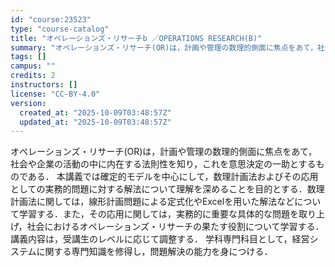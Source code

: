 ```yaml
---
id: "course:23523"
type: "course-catalog"
title: "オペレーションズ・リサーチb ／OPERATIONS RESEARCH(B)"
summary: "オペレーションズ・リサーチ(OR)は，計画や管理の数理的側面に焦点をあて，社会や企業の活動の中に内在する法則性を知り，これを意思決定の一助とするものである． 本講義では確定的モデルを中心にして，数理計画法およびその応用としての実務的問題に対…"
tags: []
campus: ""
credits: 2
instructors: []
license: "CC-BY-4.0"
version:
  created_at: "2025-10-09T03:48:57Z"
  updated_at: "2025-10-09T03:48:57Z"
---
```

オペレーションズ・リサーチ(OR)は，計画や管理の数理的側面に焦点をあて，社会や企業の活動の中に内在する法則性を知り，これを意思決定の一助とするものである． 本講義では確定的モデルを中心にして，数理計画法およびその応用としての実務的問題に対する解法について理解を深めることを目的とする．数理計画法に関しては，線形計画問題による定式化やExcelを用いた解法などについて学習する．また，その応用に関しては，実務的に重要な具体的な問題を取り上げ，社会におけるオペレーションズ・リサーチの果たす役割について学習する． 講義内容は，受講生のレベルに応じて調整する． 学科専門科目として，経営システムに関する専門知識を修得し，問題解決の能力を身につける．
